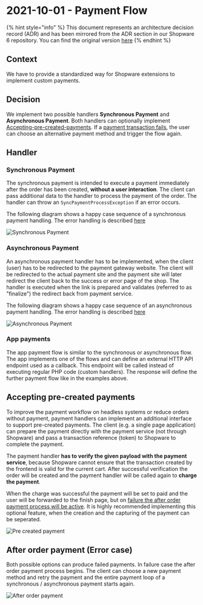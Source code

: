 # 2021-10-01 - Payment Flow

{% hint style="info" %}
This document represents an architecture decision record (ADR) and has been mirrored from the ADR section in our Shopware 6 repository.
You can find the original version [here](https://github.com/shopware/platform/blob/trunk/adr/checkout/2021-10-01-payment-flow.md)
{% endhint %}

## Context

We have to provide a standardized way for Shopware extensions to implement custom payments.

## Decision

We implement two possible handlers **Synchronous Payment** and **Asynchronous Payment**. Both handlers can optionally implement [Accepting-pre-created-payments](#accepting-pre-created-payments). If a [payment transaction fails](#after-order-payment-error-case), the user can choose an alternative payment method and trigger the flow again.

## Handler

### Synchronous Payment

The synchronous payment is intended to execute a payment immediately after the order has been created, **without a user interaction**. The client can pass additional data to the handler to process the payment of the order. The handler can throw an `SyncPaymentProcessException` if an error occurs.

The following diagram shows a happy case sequence of a synchronous payment handling. The error handling is described [here](#after-order-payment-error-case) 

![Synchronous Payment](../../../../.gitbook/assets/adr/payment-flow/synchronous-payment.png)

### Asynchronous Payment

An asynchronous payment handler has to be implemented, when the client (user) has to be redirected to the payment gateway website. The client will be redirected to the actual payment site and the payment site will later redirect the client back to the success or error page of the shop. The handler is executed when the link is prepared and validates (referred to as "finalize") the redirect back from payment service.

The following diagram shows a happy case sequence of an asynchronous payment handling. The error handling is described [here](#after-order-payment-error-case) 

![Asynchronous Payment](../../../../.gitbook/assets/adr/payment-flow/asynchronous-payment.png)

### App payments

The app payment flow is similar to the synchronous or asynchronous flow. The app implements one of the flows and can define an external HTTP API endpoint used as a callback. This endpoint will be called instead of executing regular PHP code (custom handlers). The response will define the further payment flow like in the examples above.

## Accepting pre-created payments

To improve the payment workflow on headless systems or reduce orders without payment, payment handlers can implement an additional interface to support pre-created payments. The client (e.g. a single page application) can prepare the payment directly with the payment service (not through Shopware) and pass a transaction reference (token) to Shopware to complete the payment.

The payment handler **has to verify the given payload with the payment service**, because Shopware cannot ensure that the transaction created by the frontend is valid for the current cart. After successful verification the order will be created and the payment handler will be called again to **charge the payment**.

When the charge was successful the payment will be set to paid and the user will be forwarded to the finish page, but on [failure the after order payment process will be active](#after-order-payment-error-case). It is highly recommended implementing this optional feature, when the creation and the capturing of the payment can be seperated.

![Pre created payment](../../../../.gitbook/assets/adr/payment-flow/pre-created-payment.png)

## After order payment (Error case)

Both possible options can produce failed payments. In failure case the after order payment process begins. The client can choose a new payment method and retry the payment and the entire payment loop of a synchronous / asynchronous payment starts again.

![After order payment](../../../../.gitbook/assets/adr/payment-flow/after-order-payment.svg)

